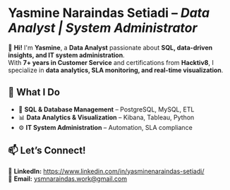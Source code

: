 # Yasmine Naraindas Setiadi – *Data Analyst | System Administrator*  

👋 **Hi!** I'm **Yasmine**, a **Data Analyst** passionate about **SQL, data-driven insights, and IT system administration**.  
With **7+ years in Customer Service** and certifications from **Hacktiv8**, I specialize in **data analytics, SLA monitoring, and real-time visualization**.  

## 🚀 What I Do  
- 🔹 **SQL & Database Management** – PostgreSQL, MySQL, ETL  
- 📊 **Data Analytics & Visualization** – Kibana, Tableau, Python  
- ⚙️ **IT System Administration** – Automation, SLA compliance  

## 📫 Let’s Connect!  
🔗 **LinkedIn:** https://www.linkedin.com/in/yasminenaraindas-setiadi/  
📩 **Email:** ysmnaraindas.work@gmail.com  
